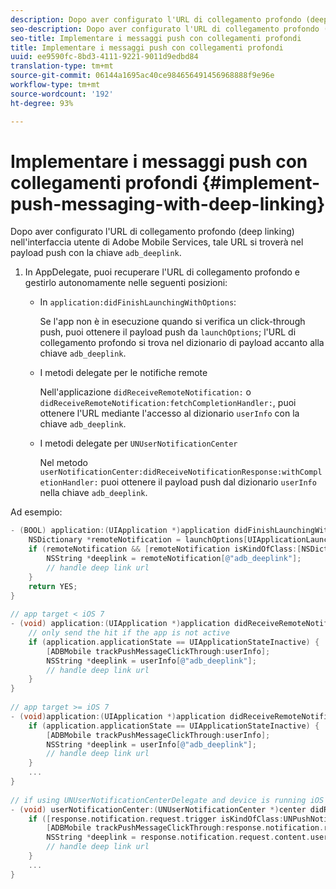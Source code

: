 ```yaml
---
description: Dopo aver configurato l'URL di collegamento profondo (deep linking) nell'interfaccia utente di Adobe Mobile Services, tale URL si troverà nel payload push con la chiave adb_deeplink.
seo-description: Dopo aver configurato l'URL di collegamento profondo (deep linking) nell'interfaccia utente di Adobe Mobile Services, tale URL si troverà nel payload push con la chiave adb_deeplink.
seo-title: Implementare i messaggi push con collegamenti profondi
title: Implementare i messaggi push con collegamenti profondi
uuid: ee9590fc-8bd3-4111-9221-9011d9edbd84
translation-type: tm+mt
source-git-commit: 06144a1695ac40ce984656491456968888f9e96e
workflow-type: tm+mt
source-wordcount: '192'
ht-degree: 93%

---
```



# Implementare i messaggi push con collegamenti profondi {#implement-push-messaging-with-deep-linking}

Dopo aver configurato l&#39;URL di collegamento profondo (deep linking) nell&#39;interfaccia utente di Adobe Mobile Services, tale URL si troverà nel payload push con la chiave `adb_deeplink`.

1. In AppDelegate, puoi recuperare l&#39;URL di collegamento profondo e gestirlo autonomamente nelle seguenti posizioni:

   * In `application:didFinishLaunchingWithOptions`:

      Se l&#39;app non è in esecuzione quando si verifica un click-through push, puoi ottenere il payload push da `launchOptions`; l&#39;URL di collegamento profondo si trova nel dizionario di payload accanto alla chiave `adb_deeplink`.

   * I metodi delegate per le notifiche remote

      Nell&#39;applicazione `didReceiveRemoteNotification:` o `didReceiveRemoteNotification:fetchCompletionHandler:`, puoi ottenere l&#39;URL mediante l&#39;accesso al dizionario `userInfo` con la chiave `adb_deeplink`.

   * I metodi delegate per `UNUserNotificationCenter`

      Nel metodo `userNotificationCenter:didReceiveNotificationResponse:withCompletionHandler:` puoi ottenere il payload push dal dizionario `userInfo` nella chiave `adb_deeplink`.

Ad esempio:

```objective-c
- (BOOL) application:(UIApplication *)application didFinishLaunchingWithOptions:(NSDictionary *)launchOptions {
    NSDictionary *remoteNotification = launchOptions[UIApplicationLaunchOptionsRemoteNotificationKey]; 
    if (remoteNotification && [remoteNotification isKindOfClass:[NSDictionary class]]) { 
        NSString *deeplink = remoteNotification[@"adb_deeplink"]; 
        // handle deep link url 
    }
    return YES; 
} 
  
// app target < iOS 7 
- (void) application:(UIApplication *)application didReceiveRemoteNotification:(NSDictionary *)userInfo { 
    // only send the hit if the app is not active 
    if (application.applicationState == UIApplicationStateInactive) { 
        [ADBMobile trackPushMessageClickThrough:userInfo]; 
        NSString *deeplink = userInfo[@"adb_deeplink"]; 
        // handle deep link url 
    } 
} 
  
// app target >= iOS 7 
- (void)application:(UIApplication *)application didReceiveRemoteNotification:(NSDictionary *)userInfo fetchCompletionHandler:(void (^)(UIBackgroundFetchResult))completionHandler { 
    if (application.applicationState == UIApplicationStateInactive) { 
        [ADBMobile trackPushMessageClickThrough:userInfo]; 
        NSString *deeplink = userInfo[@"adb_deeplink"]; 
        // handle deep link url 
    } 
    ... 
} 
 
// if using UNUserNotificationCenterDelegate and device is running iOS 10 or newer 
- (void) userNotificationCenter:(UNUserNotificationCenter *)center didReceiveNotificationResponse:(UNNotificationResponse *)response withCompletionHandler:(void (^)(void))completionHandler { 
    if ([response.notification.request.trigger isKindOfClass:UNPushNotificationTrigger.class]) { 
        [ADBMobile trackPushMessageClickThrough:response.notification.request.content.userInfo]; 
        NSString *deeplink = response.notification.request.content.userInfo[@"adb_deeplink"]; 
        // handle deep link url  
    } 
    ... 
}
```

